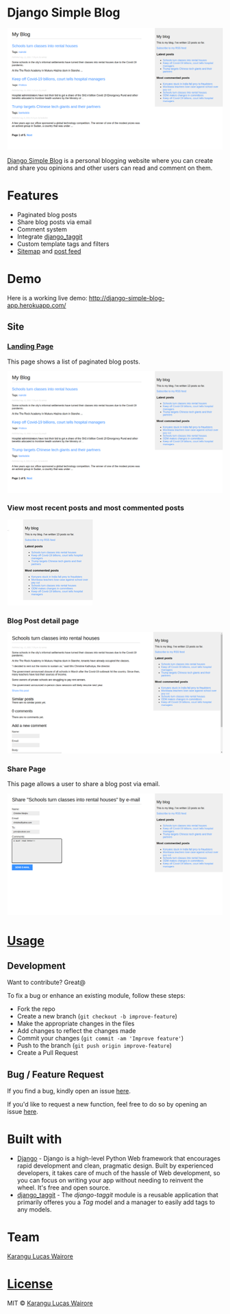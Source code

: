 # Django Simple Blog

![This image shows homepage for Django Simple Blog](static/preview/django-simple-blog-homepage.png)

[Django Simple Blog](http://django-simple-blog-app.herokuapp.com/) is a personal blogging website where you can create and share you opinions and other users can read and comment on them.

# Features
- Paginated blog posts
- Share blog posts via email
- Comment system
- Integrate [django_taggit](https://github.com/alex/django-taggit)
- Custom template tags and filters
- [Sitemap](http://django-simple-blog-app.herokuapp.com/sitemap.xml) and [post feed](http://django-simple-blog-app.herokuapp.com/feed/)

# Demo
Here is a working live demo: http://django-simple-blog-app.herokuapp.com/

## Site

### [Landing Page](http://django-simple-blog-app.herokuapp.com/)
This page shows a list of paginated blog posts.

![This image shows homepage for Django Simple Blog](static/preview/django-simple-blog-homepage.png)

### View most recent posts and most commented posts
![](static/preview/django-simple-blog-most-recent.png)

### Blog Post detail page

![This image shows details for a specific post](static/preview/django-simple-blog-specific-post.png)

### Share Page
This page allows a user to share a blog post via email.

![This image shows the share to page](static/preview/django-simple-blog-share-page.png)

# [Usage](http://django-simple-blog-app.herokuapp.com/)

## Development
Want to contribute? Great@

To fix a bug or enhance an existing module, follow these steps:

- Fork the repo
- Create a new branch (`git checkout -b improve-feature`)
- Make the appropriate changes in the files
- Add changes to reflect the changes made
- Commit your changes (`git commit -am 'Improve feature'`)
- Push to the branch (`git push origin improve-feature`)
- Create a Pull Request

## Bug / Feature Request

If you find a bug, kindly open an issue [here](https://github.com/lwairore/django-simple-blog/issues/new).

If you'd like to request a new function, feel free to do so by opening an issue [here](https://github.com/lwairore/django-simple-blog/issues/new).

# Built with
- [Django](https://www.djangoproject.com/) - Django is a high-level Python Web framework that encourages rapid development and clean, pragmatic design. Built by experienced developers, it takes care of much of the hassle of Web development, so you can focus on writing your app without needing to reinvent the wheel. It's free and open source.
- [django_taggit](https://github.com/alex/django-taggit) - The *django-taggit* module is a reusable application that primarily offeres you a *Tag* model and a manager to easily add tags to any models.

# Team
[Karangu Lucas Wairore](https://github.com/lwairore)

# [License](LICENSE)
MIT © [Karangu Lucas Wairore](https://github.com/lwairore)
